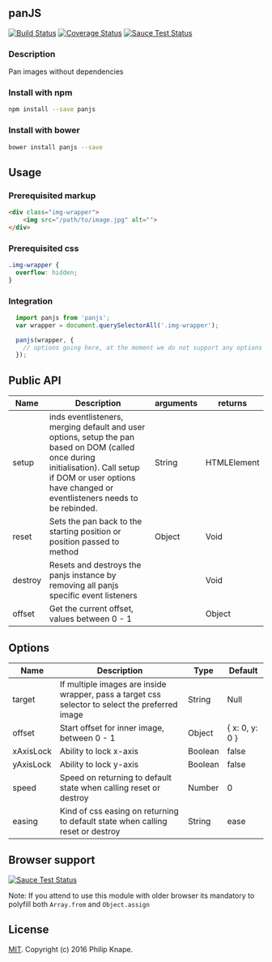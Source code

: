## panJS

[![Build Status](https://travis-ci.org/Knape/panjs.svg?branch=master)](https://travis-ci.org/Knape/panjs)
[![Coverage Status](https://coveralls.io/repos/github/Knape/panjs/badge.svg?branch=master)](https://coveralls.io/github/Knape/panjs?branch=master)
[![Sauce Test Status](https://saucelabs.com/buildstatus/PanJs)](https://saucelabs.com/u/PanJs)

### Description
Pan images without dependencies

### Install with npm

```bash
npm install --save panjs
```

### Install with bower

```bash
bower install panjs --save
```

## Usage

### Prerequisited markup

```html
<div class="img-wrapper">
    <img src="/path/to/image.jpg" alt="">
</div>
```

### Prerequisited css

```css
.img-wrapper {
  overflow: hidden;
}
```

### Integration

```js
  import panjs from 'panjs';
  var wrapper = document.querySelectorAll('.img-wrapper');

  panjs(wrapper, {
    // options going here, at the moment we do not support any options
  });
```

## Public API

|Name|Description|arguments|returns|
|---|---|---|---|
|setup|inds eventlisteners, merging default and user options, setup the pan based on DOM (called once during initialisation). Call setup if DOM or user options have changed or eventlisteners needs to be rebinded.|String | HTMLElement|Void|
|reset|Sets the pan back to the starting position or position passed to method|Object|Void|
|destroy|Resets and destroys the panjs instance by removing all panjs specific event listeners||Void|
|offset|Get the current offset, values between 0 - 1||Object|

## Options

|Name|Description|Type|Default|
|---|---|---|---|
|target|If multiple images are inside wrapper, pass a target css selector to select the preferred image|String | Null|null|
|offset|Start offset for inner image, between 0 - 1|Object|{ x: 0, y: 0 }|
|xAxisLock|Ability to lock x-axis|Boolean|false|
|yAxisLock|Ability to lock y-axis|Boolean|false|
|speed|Speed on returning to default state when calling reset or destroy|Number|0|
|easing|Kind of css easing on returning to default state when calling reset or destroy|String|ease|

## Browser support

[![Sauce Test Status](https://saucelabs.com/browser-matrix/PanJs.svg)](https://saucelabs.com/u/PanJs)

Note: If you attend to use this module with older browser its mandatory to polyfill both `Array.from` and `Object.assign`

## License

[MIT](LICENSE). Copyright (c) 2016 Philip Knape.
